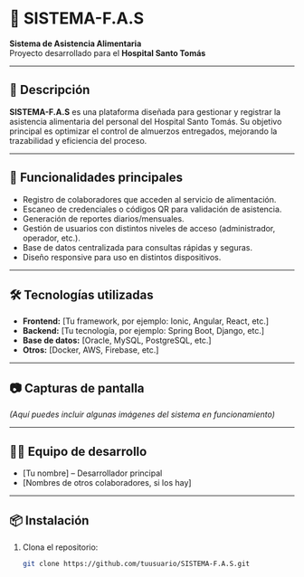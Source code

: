 # 🏥 SISTEMA-F.A.S

**Sistema de Asistencia Alimentaria**  
Proyecto desarrollado para el **Hospital Santo Tomás**

---

## 📌 Descripción

**SISTEMA-F.A.S** es una plataforma diseñada para gestionar y registrar la asistencia alimentaria del personal del Hospital Santo Tomás. Su objetivo principal es optimizar el control de almuerzos entregados, mejorando la trazabilidad y eficiencia del proceso.

---

## 🚀 Funcionalidades principales

- Registro de colaboradores que acceden al servicio de alimentación.
- Escaneo de credenciales o códigos QR para validación de asistencia.
- Generación de reportes diarios/mensuales.
- Gestión de usuarios con distintos niveles de acceso (administrador, operador, etc.).
- Base de datos centralizada para consultas rápidas y seguras.
- Diseño responsive para uso en distintos dispositivos.

---

## 🛠️ Tecnologías utilizadas

- **Frontend:** [Tu framework, por ejemplo: Ionic, Angular, React, etc.]
- **Backend:** [Tu tecnología, por ejemplo: Spring Boot, Django, etc.]
- **Base de datos:** [Oracle, MySQL, PostgreSQL, etc.]
- **Otros:** [Docker, AWS, Firebase, etc.]

---

## 📷 Capturas de pantalla

*(Aquí puedes incluir algunas imágenes del sistema en funcionamiento)*

---

## 🧑‍💻 Equipo de desarrollo

- [Tu nombre] – Desarrollador principal
- [Nombres de otros colaboradores, si los hay]

---

## 📦 Instalación

1. Clona el repositorio:
   ```bash
   git clone https://github.com/tuusuario/SISTEMA-F.A.S.git
